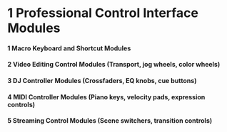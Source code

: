 # 1 Professional Control Interface Modules


#### 1 Macro Keyboard and Shortcut Modules


#### 2 Video Editing Control Modules (Transport, jog wheels, color wheels)


#### 3 DJ Controller Modules (Crossfaders, EQ knobs, cue buttons)


#### 4 MIDI Controller Modules (Piano keys, velocity pads, expression controls)


#### 5 Streaming Control Modules (Scene switchers, transition controls)

